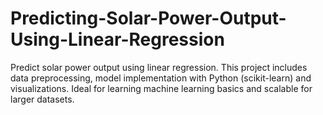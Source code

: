 # Predicting-Solar-Power-Output-Using-Linear-Regression
Predict solar power output using linear regression. This project includes data preprocessing, model implementation with Python (scikit-learn) and visualizations. Ideal for learning machine learning basics and scalable for larger datasets.
